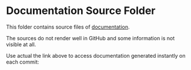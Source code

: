 # Documentation Source Folder

This folder contains source files of [documentation](https://esp-epaper-29-ws.readthedocs.io/).

The sources do not render well in GitHub and some information is not visible at all.

Use actual the link above to access documentation generated instantly on each commit:

